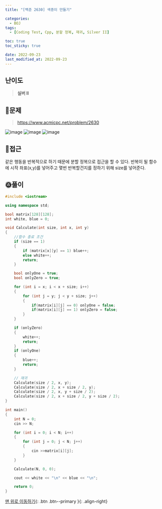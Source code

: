 ```yaml
---
title: "[백준 2630] 색종이 만들기"

categories:
  - BOJ
tags:
  - [Coding Test, Cpp, 분할 정복, 재귀, Silver II]

toc: true
toc_sticky: true

date: 2022-09-23
last_modified_at: 2022-09-23
---
```


## 난이도

> **실버 II**

## 📜문제

> <https://www.acmicpc.net/problem/2630>

![image](https://user-images.githubusercontent.com/81313733/191944447-111db654-907e-4f59-8ea4-392d23b7ec1c.png)
![image](https://user-images.githubusercontent.com/81313733/191944538-83da408e-8f2c-48fa-94e6-eee3701b565f.png)
![image](https://user-images.githubusercontent.com/81313733/191944572-e9f39102-ffe7-4308-a0c3-38868d236bfa.png)

## 🔎접근

같은 행동을 반복적으로 하기 때문에 분할 정복으로 접근을 할 수 있다.
반복이 될 함수에 시작 좌표(x,y)를 넣어주고 몇번 반복할건지를 정하기 위해 size를 넣어준다.

## 🌞풀이

```c++
#include <iostream>

using namespace std;

bool matrix[128][128];
int white, blue = 0;

void Calculate(int size, int x, int y)
{
    //함수 종료 조건
	if (size == 1)
	{
		if (matrix[x][y] == 1) blue++;
		else white++;
		return;
	}

	bool onlyOne = true;
	bool onlyZero = true;

	for (int i = x; i < x + size; i++)
	{
		for (int j = y; j < y + size; j++)
		{
			if(matrix[i][j] == 0) onlyOne = false;
			if(matrix[i][j] == 1) onlyZero = false;
		}
	}

	if (onlyZero)
	{
		white++;
		return;
	}
	if (onlyOne)
	{
		blue++;
		return;
	}

    // 재귀
	Calculate(size / 2, x, y);
	Calculate(size / 2, x + size / 2, y);
	Calculate(size / 2, x, y + size / 2);
	Calculate(size / 2, x + size / 2, y + size / 2);
}

int main()
{
	int N = 0;
	cin >> N;

	for (int i = 0; i < N; i++)
	{
		for (int j = 0; j < N; j++)
		{
			cin >>matrix[i][j];
		}
	}

	Calculate(N, 0, 0);

	cout << white << "\n" << blue << "\n";

	return 0;
}
```

[맨 위로 이동하기](#){: .btn .btn--primary }{: .align-right}
